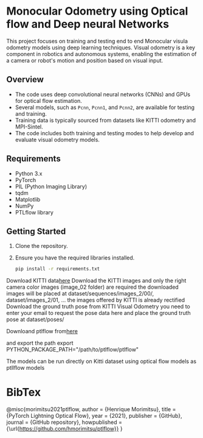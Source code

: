 # Monocular Odometry using Optical flow and Deep neural Networks

This project focuses on training and testing end to end Monocular visula odometry models using deep learning techniques. Visual odometry is a key component in robotics and autonomous systems, enabling the estimation of a camera or robot's motion and position based on visual input.

## Overview

- The code uses deep convolutional neural networks (CNNs) and GPUs for optical flow estimation.
- Several models, such as `Pcnn`, `Pcnn1`, and `Pcnn2`, are available for testing and training.
- Training data is typically sourced from datasets like KITTI odometry and MPI-Sintel.
- The code includes both training and testing modes to help develop and evaluate visual odometry models.

## Requirements

- Python 3.x
- PyTorch
- PIL (Python Imaging Library)
- tqdm
- Matplotlib
- NumPy
- PTLflow library

## Getting Started

1. Clone the repository.

2. Ensure you have the required libraries installed.

   ```bash
   pip install -r requirements.txt

Download KITTI data[here](https://www.cvlibs.net/datasets/kitti/eval_odometry.php)
 Download the KITTI images and only  the right camera color images (image_02 folder) are required
the downloaded images will be placed at dataset/sequences/images_2/00/, dataset/images_2/01, ...
the images offered by KITTI is already rectified
Download the ground truth pose from KITTI Visual Odometry
you need to enter your email to request the pose data here
and place the ground truth pose at dataset/poses/

Downloand ptlflow from[here](https://github.com/hmorimitsu/ptlflow)

and export the path 
export PYTHON_PACKAGE_PATH="/path/to/ptlflow/ptlflow"


The models can be run directly on Kitti dataset using optical flow models as ptllflow models  



# BibTex
@misc{morimitsu2021ptlflow,
  author = {Henrique Morimitsu},
  title = {PyTorch Lightning Optical Flow},
  year = {2021},
  publisher = {GitHub},
  journal = {GitHub repository},
  howpublished = {\url{https://github.com/hmorimitsu/ptlflow}}
}